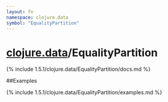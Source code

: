 ```yaml
---
layout: fn
namespace: clojure.data
symbol: "EqualityPartition"
---
```


# [clojure.data](../)/EqualityPartition

{% include 1.5.1/clojure.data/EqualityPartition/docs.md %}

##Examples

{% include 1.5.1/clojure.data/EqualityPartition/examples.md %}

